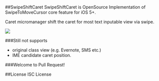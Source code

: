 ##SwipeShiftCaret
SwipeShiftCaret is OpenSource Implementation of SwipeToMoveCursor core feature for iOS 5+.

Caret micromanager shift the caret for most text inputable view via swipe.

![](http://dl.dropbox.com/u/149268/swipeshiftcaret_a_GIFSoup.com.gif)

###Still not supports

* original class view (e.g. Evernote, SMS etc.)
* IME candidate caret position.

###Welcome to Pull Request!

##License
ISC License
